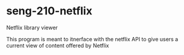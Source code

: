 # seng-210-netflix
Netflix library viewer

This program is meant to itnerface with the netflix API to give users a current view of content offered by Netflix